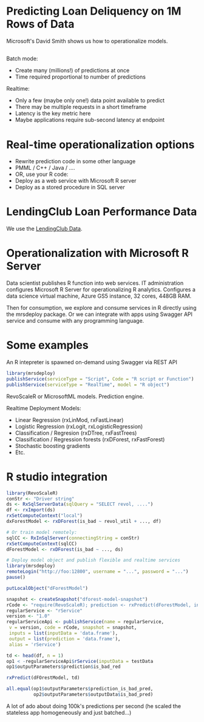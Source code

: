 # Predicting Loan Deliquency on 1M Rows of Data

Microsoft's David Smith shows us how to operationalize models.

## 

Batch mode:

* Create many (millions!) of predictions at once
* Time required proportional to number of predictions

Realtime:

* Only a few (maybe only one!) data point available to predict
* There may be multiple requests in a short timeframe
* Latency is the key metric here
* Maybe applications require sub-second latency at endpoint

# Real-time operationalization options

* Rewrite prediction code in some other language
* PMML / C++ / Java / ....
* OR, use your R code:
* Deploy as a web service with Microsoft R server
* Deploy as a stored procedure in SQL server

# LendingClub Loan Performance Data

We use the [LendingClub Data](https://www.lendingclub.com/info/download-data.action).

# Operationalization with Microsoft R Server

Data scientist publishes R function into web services.
IT administration configures Microsoft R Server for
operationalizing R analytics. Configures a data science
virtual machine, Azure GS5 instance, 32 cores, 448GB RAM.

Then for consumption, we explore and consume services in R directly
using the mrsdeploy package. Or we can integrate with apps using
Swagger API service and consume with any programming language.

# Some examples 

An R intepreter is spawned on-demand using Swagger via REST API

```r
library(mrsdeploy)
publishService(serviceType = "Script", Code = "R script or Function")
publishService(serviceType = "RealTime", model = "R object")
```

RevoScaleR or MicrosoftML models.
Prediction engine.

Realtime Deployment Models:

* Linear Regression (rxLinMod, rxFastLinear)
* Logistic Regression (rxLogit, rxLogisticRegression)
* Classification / Regresion (rxDTree, rxFastTrees)
* Classification / Regression forests (rxDForest, rxFastForest)
* Stochastic boosting gradients
* Etc.

# R studio integration

```r
library(RevoScaleR)
conStr <- "Driver string"
ds <- RxSqlServerData(sqlQuery = "SELECT revol, ....")
df <- rxImport(ds)
rxSetComputeContext("local")
dxForestModel <- rxDForest(is_bad ~ revol_util + ..., df)

# Or train model remotely:
sqlCC <- RxInSqlServer(connectingString = conStr)
rxSetComputeContext(sqlCC)
dForestModel <- rxDForest(is_bad ~ ..., ds)

# Deploy model object and publish flexible and realtime services
library(mrsdeploy)
remoteLogin("http://foo:12800", username = "...", password = "...")
pause()

putLocalObject("dForestModel")

snapshot <- createSnapshot("dforest-model-snapshot")
rCode <- "require(RevoScaleR); prediction <- rxPredict(dForestModel, inputData)"
regularService <- "rService"
version <- "1.0"
regularServiceApi <- publishService(name = regularService,
 v = version, code = rCode, snapshot = snapshot,
 inputs = list(inputData = 'data.frame'),
 output = list(prediction = 'data.frame'),
 alias = 'rService')

td <- head(df, n = 1)
op1 < -regularServiceApi$rService(inputData = testData
op1$outputParameters$prediction$is_bad_red

rxPredict(dFOrestModel, td)

all.equal(op1$outputParameters$prediction_is_bad_pred,
          op2$outputParameters$outputData$is_bad_pred)
```

A lot of ado about doing 100k's predictions per second 
(he scaled the stateless app homogeneously and just batched...)




